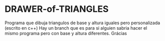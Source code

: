 # DRAWER-of-TRIANGLES
Programa que dibuja triangulos de base y altura iguales pero personalizada (escrito en c++)
Hay un branch que es para si alguien sabria hacer el mismo programa pero con base y altura diferentes.
Grácias
